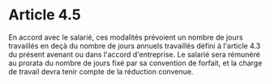# Article 4.5

En accord avec le salarié, ces modalités prévoient un nombre de jours travaillés en deçà du nombre de jours annuels travaillés défini à l'article 4.3 du présent avenant ou dans l'accord d'entreprise. Le salarié sera rémunéré au prorata du nombre de jours fixé par sa convention de forfait, et la charge de travail devra tenir compte de la réduction convenue.

